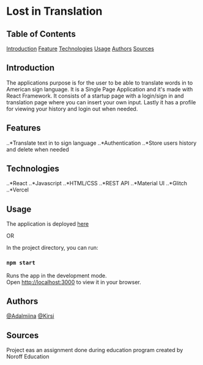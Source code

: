 # Lost in Translation

## Table of Contents
[Introduction](#intro)
[Feature](#feats)
[Technologies](#tech)
[Usage](#use)
[Authors](#aut)
[Sources](#sou)

<a name="intro"></a>
## Introduction 
The applications purpose is for the user to be able to translate words in to American sign language. It is a Single Page Application and it's made with React Framework. It consists of a startup page with a login/sign in and translation page where you can insert your own input. Lastly it has a profile for viewing your history and login out when needed.

<a name="feats"></a>
## Features
..*Translate text in to sign language
..*Authentication
..*Store users history and delete when needed

<a name="tech"></a>
## Technologies 
..*React
..*Javascript
..*HTML/CSS
..*REST API
..*Material UI
..*Glitch
..*Vercel

<a name="use"></a>
## Usage

The application is deployed [here](https://lost-in-translation-snowy.vercel.app/)

OR

In the project directory, you can run:
### `npm start`
Runs the app in the development mode.\
Open [http://localhost:3000](http://localhost:3000) to view it in your browser.

<a name="aut"></a>
## Authors
[@Adalmiina](https://github.com/Adalmiinas)
[@Kirsi](https://github.com/KipaTa)

<a name="sou"></a>
## Sources
Project eas an assignment done during education program created by Noroff Education